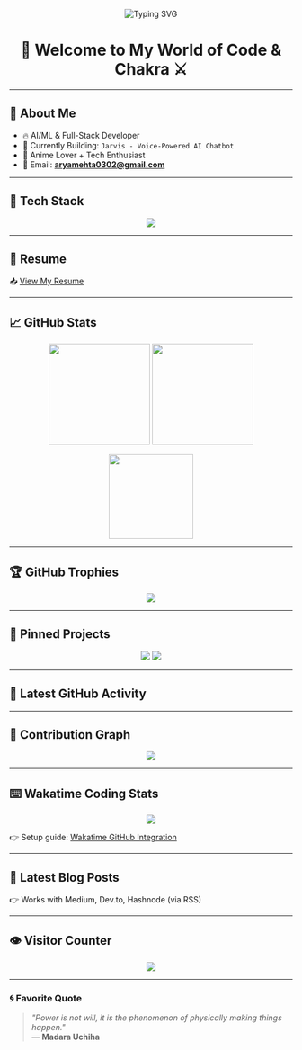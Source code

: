 <!-- Typing effect -->
<p align="center">
  <img src="https://readme-typing-svg.demolab.com?font=Fira+Code&size=24&pause=1000&color=F75C7E&center=true&vCenter=true&multiline=true&width=700&height=100&lines=Hi+%F0%9F%91%8B+I'm+Arya+Mehta;Anime+Coder+%7C+AI%2FML+Dev+%7C+Java+%7C+Python+%7C+Node.js;Built+Jarvis+AI+Chatbot+%7C+Madara+Fan;Always+Building+Something+Cool+⚡" alt="Typing SVG" />
</p>

<h1 align="center">🌌 Welcome to My World of Code & Chakra ⚔️</h1>

---

## 👤 About Me
- 🔥 AI/ML & Full-Stack Developer  
- 🤖 Currently Building: `Jarvis - Voice-Powered AI Chatbot`  
- 🎨 Anime Lover + Tech Enthusiast  
- 💌 Email: **aryamehta0302@gmail.com**

---

## 🧠 Tech Stack
<p align="center">
  <img src="https://skillicons.dev/icons?i=c,cpp,cs,python,java,nodejs,js,react,r,html,css,mongodb,mysql,git,github,docker,linux,express&theme=dark" />
</p>

---

## 📄 Resume
📥 [View My Resume](https://raw.githubusercontent.com/aryamehta0302/aryamehta0302/main/resume.pdf)

---

## 📈 GitHub Stats
<p align="center">
  <img src="https://github-readme-stats.vercel.app/api?username=aryamehta0302&show_icons=true&theme=tokyonight&rank_icon=github" height="180"/>
  <img src="https://streak-stats.demolab.com?user=aryamehta0302&theme=tokyonight&border_radius=5" height="180"/>
</p>

<p align="center">
  <img src="https://github-readme-stats.vercel.app/api/top-langs/?username=aryamehta0302&layout=compact&theme=tokyonight&langs_count=8" height="150"/>
</p>

---

## 🏆 GitHub Trophies
<p align="center">
  <img src="https://github-profile-trophy.vercel.app/?username=aryamehta0302&theme=tokyonight&no-frame=true&margin-w=5&margin-h=5" />
</p>

---

## 📌 Pinned Projects
<p align="center">
  <img src="https://github-readme-stats.vercel.app/api/pin/?username=aryamehta0302&repo=Weather-Predictor&theme=tokyonight" />
  <img src="https://github-readme-stats.vercel.app/api/pin/?username=aryamehta0302&repo=Jarvis-AI-Chatbot&theme=tokyonight" />
</p>

---

## 📝 Latest GitHub Activity
<!--START_SECTION:activity-->
<!--END_SECTION:activity-->

---

## 📡 Contribution Graph
<p align="center">
  <img src="https://github-readme-activity-graph.vercel.app/graph?username=aryamehta0302&theme=tokyo-night" />
</p>

---

## ⌨️ Wakatime Coding Stats
<p align="center">
  <img src="https://github-readme-stats.vercel.app/api/wakatime?username=aryamehta0302&theme=tokyonight" />
</p>

👉 Setup guide: [Wakatime GitHub Integration](https://github.com/anuraghazra/github-readme-stats#install-wakatime)

---

## 📰 Latest Blog Posts
<!-- BLOG-POST-LIST:START -->
<!-- BLOG-POST-LIST:END -->

👉 Works with Medium, Dev.to, Hashnode (via RSS)

---

## 👁️ Visitor Counter
<p align="center">
  <img src="https://komarev.com/ghpvc/?username=aryamehta0302&label=Profile%20Views&color=ff69b4&style=for-the-badge" />
</p>

---

### 🌀 Favorite Quote
> _"Power is not will, it is the phenomenon of physically making things happen."_  
> — **Madara Uchiha**

